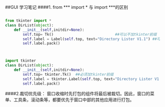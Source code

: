 ##GUI 学习笔记
####1. from ***  import * 与 import ***的区别



```python

from tkinter import *
class DirList(object):
    def __init__(self,initdir=None):
        self.top= Tk()                            ##可以不加tkinter前缀
        self.label = Label(self.top, text="Directory Lister V1.1") ##可以不加tkinter前缀
        self.label.pack()



import tkinter
class DirList(object):
    def __init__(self,initdir=None):
        self.top= tkinter.Tk()  ##必须加tkinter前缀
        self.label = tkinter.Label(self.top, text="Directory Lister V1.1") ##必须加tkinter前缀
        self.label.pack()
```
####2.裁切优先级：
窗口收缩时先打包的组件将最后被裁切。因此，窗口的菜单、工具条，滚动条等，都要优先于窗口中部的其他应用进行打包。
